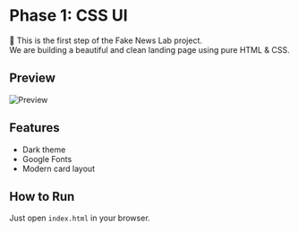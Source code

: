 # Phase 1: CSS UI

🎯 This is the first step of the Fake News Lab project.  
We are building a beautiful and clean landing page using pure HTML & CSS.

## Preview

![Preview](preview.jpg)

## Features

- Dark theme
- Google Fonts
- Modern card layout

## How to Run

Just open `index.html` in your browser.

